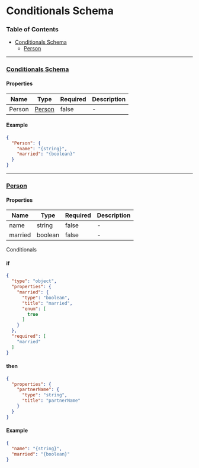 # Conditionals Schema
### Table of Contents

- [Conditionals Schema](#root)
    - [Person](#%2Fproperties%2FPerson)

---
### [Conditionals Schema](#root)
#### Properties

| Name | Type | Required | Description |
|------|------|------|------|
| Person | [Person](#%2Fproperties%2FPerson) | false | \- |

#### Example

```json
{
  "Person": {
    "name": "{string}",
    "married": "{boolean}"
  }
}
```
---
### [Person](#%2Fproperties%2FPerson)
#### Properties

| Name | Type | Required | Description |
|------|------|------|------|
| name | string | false | \- |
| married | boolean | false | \- |


Conditionals
#### if
```json
{
  "type": "object",
  "properties": {
    "married": {
      "type": "boolean",
      "title": "married",
      "enum": [
        true
      ]
    }
  },
  "required": [
    "married"
  ]
}
```

#### then
```json
{
  "properties": {
    "partnerName": {
      "type": "string",
      "title": "partnerName"
    }
  }
}
```


#### Example

```json
{
  "name": "{string}",
  "married": "{boolean}"
}
```